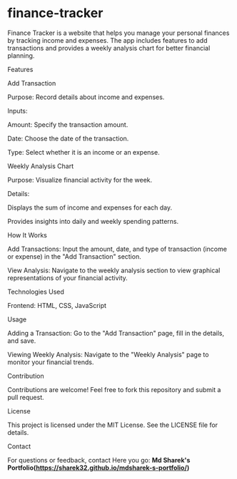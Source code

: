 # finance-tracker
Finance Tracker is a website that helps you manage your personal finances by tracking income and expenses. The app includes features to add transactions and provides a weekly analysis chart for better financial planning.

Features

Add Transaction

Purpose: Record details about income and expenses.

Inputs:

Amount: Specify the transaction amount.

Date: Choose the date of the transaction.

Type: Select whether it is an income or an expense.

Weekly Analysis Chart

Purpose: Visualize financial activity for the week.

Details:

Displays the sum of income and expenses for each day.

Provides insights into daily and weekly spending patterns.

How It Works

Add Transactions: Input the amount, date, and type of transaction (income or expense) in the "Add Transaction" section.

View Analysis: Navigate to the weekly analysis section to view graphical representations of your financial activity.

Technologies Used

Frontend: HTML, CSS, JavaScript

Usage

Adding a Transaction: Go to the "Add Transaction" page, fill in the details, and save.

Viewing Weekly Analysis: Navigate to the "Weekly Analysis" page to monitor your financial trends.

Contribution

Contributions are welcome! Feel free to fork this repository and submit a pull request.

License

This project is licensed under the MIT License. See the LICENSE file for details.

Contact

For questions or feedback, contact Here you go: **Md Sharek's Portfolio(https://sharek32.github.io/mdsharek-s-portfolio/)**
